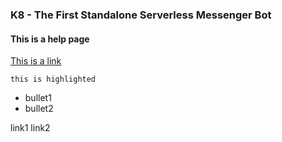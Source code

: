 ### K8 - The First Standalone Serverless Messenger Bot
#### This is a help page

[This is a link](https://raw.githubusercontent.com/GEULACH/K8/master/yt)

`this is highlighted`
- bullet1
- bullet2

link1
link2
